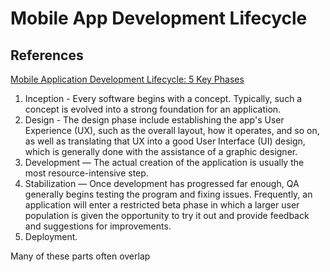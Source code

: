 # Mobile App Development Lifecycle

## References
[Mobile Application Development Lifecycle: 5 Key Phases](https://blog.kms-solutions.asia/mobile-app-development-lifecycle)

1. Inception - Every software begins with a concept. Typically, such a concept is evolved into a strong foundation for an application.
2. Design - The design phase include establishing the app's User Experience (UX), such as the overall layout, how it operates, and so on, as well as translating that UX into a good User Interface (UI) design, which is generally done with the assistance of a graphic designer.
3. Development — The actual creation of the application is usually the most resource-intensive step.
4. Stabilization — Once development has progressed far enough, QA generally begins testing the program and fixing issues. Frequently, an application will enter a restricted beta phase in which a larger user population is given the opportunity to try it out and provide feedback and suggestions for improvements.
5. Deployment.

Many of these parts often overlap


